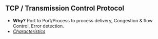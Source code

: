 ## TCP / Transmission Control Protocol
- **Why?** Port to Port/Process to process delivery, Congestion & flow Control, Error detection.
- *[Characteristics](TCP_Characteristics)*
